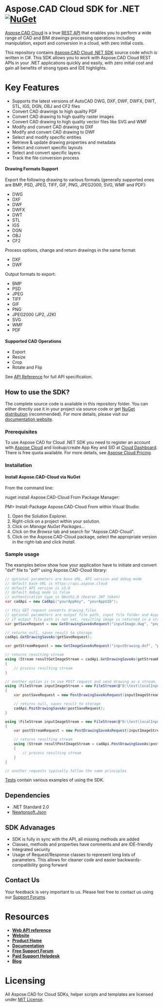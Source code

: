 # Aspose.CAD Cloud SDK for .NET [![NuGet](https://img.shields.io/nuget/v/Aspose.CAD-Cloud.svg)](https://www.nuget.org/packages/Aspose.CAD-Cloud/)
[Aspose.CAD Cloud](https://products.aspose.cloud/cad) is a true [REST API](https://apireference.aspose.cloud/cad/) that enables you to perform a wide range of CAD and BIM drawings processing operations including manipulation, export and conversion in a cloud, with zero initial costs.

This repository contains [Aspose.CAD Cloud .NET SDK](https://products.aspose.cloud/cad/net) source code which is written in C#. This SDK allows you to work with Aspose.CAD Cloud REST APIs in your .NET applications quickly and easily, with zero initial cost and gain all benefits of strong types and IDE highlights.


# Key Features

* Supports the latest versions of AutoCAD DWG, DXF, DWF, DWFX, DWT, STL, IGS, DGN, OBJ and CF2 files
* Convert CAD drawings to high quality PDF
* Convert CAD drawing to high quality raster images
* Convert CAD drawing to high quality vector files like SVG and WMF
* Modify and convert CAD drawing to DXF
* Modify and convert CAD drawing to DWF
* Select and modify specific entities
* Retrieve & update drawing properties and metadata
* Select and convert specific layouts
* Select and convert specific layers
* Track the file conversion process

#### Drawing Formats Support
Export the following drawing to various formats (generally supported ones are BMP, PSD, JPEG, TIFF, GIF, PNG, JPEG2000, SVG, WMF and PDF):
* DWG
* DXF
* DWF
* DWFX
* DWT
* STL
* IGS
* DGN
* OBJ
* CF2

Process options, change and return drawings in the same format:
* DXF
* DWF

Output formats to export:
* BMP
* PSD
* JPEG
* TIFF
* GIF
* PNG
* JPEG2000 (JP2, J2K)
* SVG
* WMF
* PDF

#### Supported CAD Operations
* Export 
* Resize
* Crop
* Rotate and Flip

See [API Reference](https://apireference.aspose.cloud/cad/) for full API specification.

## How to use the SDK?

The complete source code is available in this repository folder. You can either directly use it in your project via source code or get [NuGet distribution](https://www.nuget.org/packages/Aspose.CAD-Cloud/) (recommended). For more details, please visit our [documentation website](https://docs.aspose.cloud/cad/available-sdks/).

### Prerequisites

To use Aspose CAD for Cloud .NET SDK you need to register an account with [Aspose Cloud](https://www.aspose.cloud/) and lookup/create App Key and SID at [Cloud Dashboard](https://dashboard.aspose.cloud/#/apps). There is free quota available. For more details, see [Aspose Cloud Pricing](https://purchase.aspose.cloud/pricing).

### Installation

#### Install Aspose.CAD-Cloud via NuGet

From the command line:

nuget install Aspose.CAD-Cloud
From Package Manager:

PM> Install-Package Aspose.CAD-Cloud
From within Visual Studio:

1. Open the Solution Explorer.
2. Right-click on a project within your solution.
3. Click on *Manage NuGet Packages...*
4. Click on the *Browse* tab and search for "Aspose.CAD-Cloud".
5. Click on the Aspose.CAD-Cloud package, select the appropriate version in the right-tab and click *Install*.

### Sample usage

The examples below show how your application have to initiate and convert "dxf" file to "pdf" using Aspose.CAD-Cloud library:

```csharp
// optional parameters are base URL, API version and debug mode
// default base URL is https://api.aspose.cloud
// default API version is v3.0
// default debug mode is false
// authentication type is OAuth2.0 (bearer JWT token)
var cadApi = new CadApi("yourAppKey", "yourAppSID");

// this GET request converts drawing files
// optional parameters are output file path, input file folder and Aspose storage name (if you have more than one storage and want to use non-default one) 
// if output file path is not set, resulting image is returned in a stream; otherwise, it's saved at the specified path in the storage and null is returned
var getSaveRequest = new GetDrawingSaveAsRequest("inputImage.dwg", "png", "InputFolder", "ResultFolder/resultImage.png", "Your storage");

// returns null, saves result to storage
cadApi.GetDrawingSaveAs(getSaveRequest);

var getStreamRequest = new GetImageSaveAsRequest("inputDrawing.dxf", "pdf", "InputFolder", null);

// returns resulting stream
using (Stream resultGetImageStream = cadApi.GetDrawingSaveAs(getStreamRequest))
{
	// process resulting stream
}

// another option is to use POST request and send drawing as a stream, if it's not present in your storage
using (FileStream inputImageStream = new FileStream(@"D:\test\localInputDrawing.dxf", FileMode.Open, FileAccess.Read))
{
	var postSaveRequest = new PostDrawingSaveAsRequest(inputImageStream, "png", "ResultFolder/resultImage.png");

	// returns null, saves result to storage
	cadApi.PostDrawingSaveAs(postSaveRequest);
}

using (FileStream inputImageStream = new FileStream(@"D:\test\localInputDrawing.dwg", FileMode.Open, FileAccess.Read))
{
	var postStreamRequest = new PostDrawingSaveAsRequest(inputImageStream, "png");

	// returns resulting stream
	using (Stream resultPostImageStream = cadApi.PostDrawingSaveAs(postStreamRequest))
	{
		// process resulting stream
	}
}

// another requests typically follow the same principles
```
[Tests](Aspose.CAD.Cloud.Sdk.Test) contain various examples of using the SDK.

## Dependencies

- .NET Standard 2.0
- [Newtonsoft.Json](https://www.nuget.org/packages/Newtonsoft.Json/)

## SDK Advanages

+ SDK is fully in sync with the API, all missing methods are added
+ Classes, methods and properties have comments and are IDE-friendly
+ Integrated security
+ Usage of Request/Response classes to represent long lists of parameters. This allows for cleaner code and easier backwards-compatibility going forward

## Contact Us

Your feedback is very important to us. Please feel free to contact us using our [Support Forums](https://forum.aspose.cloud/c/cad).

# Resources

+ [**Web API reference**](https://apireference.aspose.cloud/cad/)
+ [**Website**](https://www.aspose.cloud/)
+ [**Product Home**](https://products.aspose.cloud/cad)
+ [**Documentation**](https://docs.aspose.cloud/cad/)
+ [**Free Support Forum**](https://forum.aspose.cloud/c/cad)
+ [**Paid Support Helpdesk**](https://helpdesk.aspose.cloud/)
+ [**Blog**](https://blog.aspose.cloud/category/cad/)

# Licensing

All Aspose.CAD for Cloud SDKs, helper scripts and templates are licensed under [MIT License](LICENSE).
